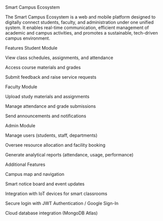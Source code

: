  Smart Campus Ecosystem

The Smart Campus Ecosystem is a web and mobile platform designed to digitally connect students, faculty, and administration under one unified system. It enables real-time communication, efficient management of academic and campus activities, and promotes a sustainable, tech-driven campus environment.

 Features
 Student Module

View class schedules, assignments, and attendance

Access course materials and grades

Submit feedback and raise service requests

 Faculty Module

Upload study materials and assignments

Manage attendance and grade submissions

Send announcements and notifications

 Admin Module

Manage users (students, staff, departments)

Oversee resource allocation and facility booking

Generate analytical reports (attendance, usage, performance)

 Additional Features

Campus map and navigation

Smart notice board and event updates

Integration with IoT devices for smart classrooms

Secure login with JWT Authentication / Google Sign-In

Cloud database integration (MongoDB Atlas)
